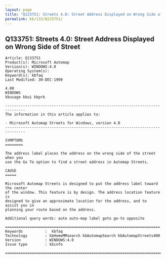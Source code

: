```yaml
---
layout: page
title: "Q133751: Streets 4.0: Street Address Displayed on Wrong Side of Street"
permalink: kb/133/Q133751/
---
```


## Q133751: Streets 4.0: Street Address Displayed on Wrong Side of Street

	Article: Q133751
	Product(s): Microsoft Automap
	Version(s): WINDOWS:4.0
	Operating System(s): 
	Keyword(s): kbfaq
	Last Modified: 30-DEC-1999
	
	4.00
	WINDOWS
	kbusage kbui kbprb
	
	-------------------------------------------------------------------------------
	The information in this article applies to:
	
	- Microsoft Automap Streets for Windows, version 4.0 
	-------------------------------------------------------------------------------
	
	SYMPTOMS
	========
	
	The address label places the address on the wrong side of the street when you
	use the Go To option to find a street address in Automap Streets.
	
	CAUSE
	=====
	
	Microsoft Automap Streets is designed to put the address label toward the center
	of the window. This feature is by design. The address location feature is
	designed to give an approximate location for the address, and to assist you in
	planning your route based on the address.
	
	Additional query words: auto auto-map label goto go-to opposite
	
	======================================================================
	Keywords          :  kbfaq
	Technology        : kbHomeMMsearch kbAutomapSearch kbAutomapStreets400
	Version           : WINDOWS:4.0
	Issue type        : kbinfo
	
	=============================================================================
	
